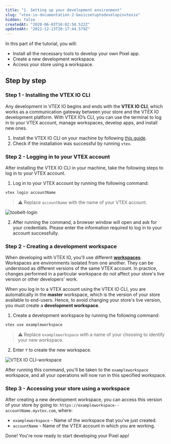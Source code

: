 ```yaml
---
title: "1. Setting up your development environment"
slug: "vtex-io-documentation-2-basicsetuptodevelopinvtexio"
hidden: false
createdAt: "2020-06-03T16:02:50.522Z"
updatedAt: "2022-12-13T20:17:44.579Z"
---
```


In this part of the tutorial, you will:

- Install all the necessary tools to develop your own Pixel app.
- Create a new development workspace.
- Access your store using a workspace.

## Step by step

### Step 1 - Installing the VTEX IO CLI

Any development in VTEX IO begins and ends with the **VTEX IO CLI**, which works as a communication gateway between your store and the VTEX IO development platform. With VTEX IO’s CLI, you can use the terminal to log in to your VTEX account, manage workspaces, develop apps, and install new ones.

1. Install the VTEX IO CLI on your machine by following [this guide](https://developers.vtex.com/docs/guides/vtex-io-documentation-vtex-io-cli-install).
2. Check if the installation was successful by running `vtex`.

### Step 2 - Logging in to your VTEX account

After installing the VTEX IO CLI in your machine, take the following steps to log in to your VTEX account.

1. Log in to your VTEX account by running the following command:

  ```sh
  vtex login accountName
  ```

  >⚠️ Replace `accountName` with the name of your VTEX account.

![toobelt-login](https://cdn.jsdelivr.net/gh/vtexdocs/dev-portal-content@main/images/vtex-io-documentation-2-basicsetuptodevelopinvtexio-0.png)

2. After running the command, a browser window will open and ask for your credentials. Please enter the information required to log in to your account successfully.

### Step 2 - Creating a development workspace

When developing with VTEX IO, you'll use different [**workspaces**](https://developers.vtex.com/docs/guides/vtex-io-documentation-workspace/). Workspaces are environments isolated from one another. They can be understood as different versions of the same VTEX account. In practice, changes performed in a particular workspace do not affect your store's live version or other developers' work.

When you log in to a VTEX account using the VTEX IO CLI, you are automatically in the **master** workspace, which is the version of your store available to end-users. Hence, to avoid changing your store's live version, you must create a **development workspace**.

1. Create a development workspace by running the following command:

  ```sh
  vtex use exampleworkspace
  ```

  >⚠️ Replace `exampleworkspace`  with a name of your choosing to identify your new workspace.

2. Enter `Y` to create the new workspace.

![VTEX IO CLI-workspace](https://cdn.jsdelivr.net/gh/vtexdocs/dev-portal-content@main/images/vtex-io-documentation-2-basicsetuptodevelopinvtexio-1.png)

After running this command, you'll be taken to the `exampleworkspace` workspace, and all your operations will now run in this specified workspace.

### Step 3 - Accessing your store using a workspace

After creating a new development workspace, you can access this version of your store by going to: `https://exampleworkspace--accountName.myvtex.com`, where:

- `exampleworkspace` - Name of the workspace that you've just created.
- `accountName` - Name of the VTEX account in which you are working.

Done! You're now ready to start developing your Pixel app!
